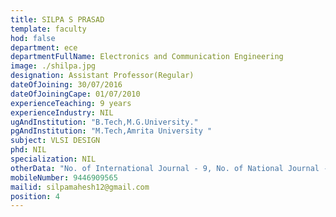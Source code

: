 ```yaml
---
title: SILPA S PRASAD
template: faculty
hod: false
department: ece
departmentFullName: Electronics and Communication Engineering
image: ./shilpa.jpg
designation: Assistant Professor(Regular)
dateOfJoining: 30/07/2016
dateOfJoiningCape: 01/07/2010
experienceTeaching: 9 years
experienceIndustry: NIL
ugAndInstitution: "B.Tech,M.G.University."
pgAndInstitution: "M.Tech,Amrita University "
subject: VLSI DESIGN
phd: NIL
specialization: NIL
otherData: "No. of International Journal - 9, No. of National Journal - 1,No. of International Conferences - 8, No.of national conferences - 7"
mobileNumber: 9446909565
mailid: silpamahesh12@gmail.com
position: 4
---
```

